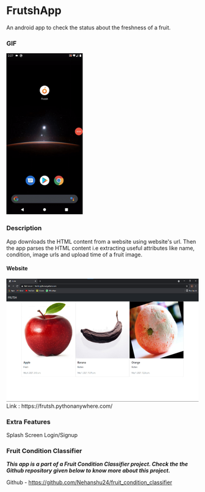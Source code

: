 # FrutshApp
An android app to check the status about the freshness of a fruit.

### GIF
<img src="https://github.com/lookthisisaddy/FrutshApp/blob/master/demo.gif" width="200" height="422">

### Description
App downloads the HTML content from a website using website's url. Then the app parses the HTML content i.e extracting useful attributes like name, condition, image urls and upload time of a fruit image.

#### Website 
<img src="https://raw.githubusercontent.com/Nehanshu24/fruit_condition_classifier/main/repo_pics/webapp.png" width="592" height="322">
Link : https://frutsh.pythonanywhere.com/

### Extra Features
   Splash Screen
   Login/Signup 

### Fruit Condition Classifier 
***This app is a part of a Fruit Condition Classifier project. 
Check the the Github repository given below to know more about this project.***

Github - https://github.com/Nehanshu24/fruit_condition_classifier

